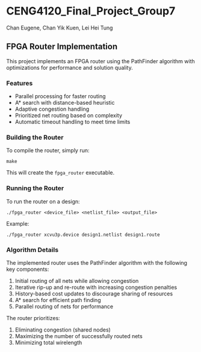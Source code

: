 # CENG4120_Final_Project_Group7
Chan Eugene, Chan Yik Kuen, Lei Hei Tung

## FPGA Router Implementation

This project implements an FPGA router using the PathFinder algorithm with optimizations for performance and solution quality.

### Features

- Parallel processing for faster routing
- A* search with distance-based heuristic
- Adaptive congestion handling
- Prioritized net routing based on complexity
- Automatic timeout handling to meet time limits

### Building the Router

To compile the router, simply run:

```
make
```

This will create the `fpga_router` executable.

### Running the Router

To run the router on a design:

```
./fpga_router <device_file> <netlist_file> <output_file>
```

Example:
```
./fpga_router xcvu3p.device design1.netlist design1.route
```

### Algorithm Details

The implemented router uses the PathFinder algorithm with the following key components:

1. Initial routing of all nets while allowing congestion
2. Iterative rip-up and re-route with increasing congestion penalties
3. History-based cost updates to discourage sharing of resources
4. A* search for efficient path finding
5. Parallel routing of nets for performance

The router prioritizes:
1. Eliminating congestion (shared nodes)
2. Maximizing the number of successfully routed nets
3. Minimizing total wirelength
